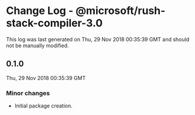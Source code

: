# Change Log - @microsoft/rush-stack-compiler-3.0

This log was last generated on Thu, 29 Nov 2018 00:35:39 GMT and should not be manually modified.

## 0.1.0
Thu, 29 Nov 2018 00:35:39 GMT

### Minor changes

- Initial package creation.

